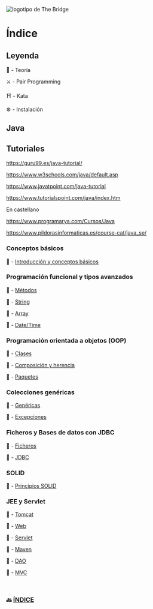 ![logotipo de The Bridge](https://user-images.githubusercontent.com/27650532/77754601-e8365180-702b-11ea-8bed-5bc14a43f869.png "logotipo de The Bridge")

# Índice

## Leyenda

:scroll: - Teoría

:crossed_swords: - Pair Programming

:shinto_shrine: - Kata

:gear: - Instalación


## Java

## Tutoriales

https://guru99.es/java-tutorial/

https://www.w3schools.com/java/default.asp

https://www.javatpoint.com/java-tutorial

https://www.tutorialspoint.com/java/index.htm

En castellano

https://www.programarya.com/Cursos/Java

https://www.pildorasinformaticas.es/course-cat/java_se/

###  Conceptos básicos

:scroll: - [Introducción y conceptos básicos](basico.md)
 
###  Programación funcional y tipos avanzados

:scroll: - [Métodos](metodos.md)

:scroll: - [String](strings.md)

:scroll: - [Array](arrays.md)

:scroll: - [Date/Time](date_time.md)

###  Programación orientada a objetos (OOP)

:scroll: - [Clases](clases.md)

:scroll: - [Composición y herencia](herencia.md)

:scroll: - [Paquetes](paquetes.md)
 
###  Colecciones genéricas

:scroll: - [Genéricas](genericas.md)

:scroll: - [Excepciones](excepciones.md)

###  Ficheros y Bases de datos con JDBC

:scroll: - [Ficheros](ficheros.md)

:scroll: - [JDBC](jdbc.md)

###  SOLID

:scroll: - [Principios SOLID](solid.md)

###  JEE y Servlet

:scroll: - [Tomcat](tomcat.md)

:scroll: - [Web](web.md)

:scroll: - [Servlet](servlet.md)

:scroll: - [Maven](maven.md)

:scroll: - [DAO](dao.md)

:scroll: - [MVC](mvc.md)

<br>

### 🔙 [ÍNDICE](../../readme.md)

